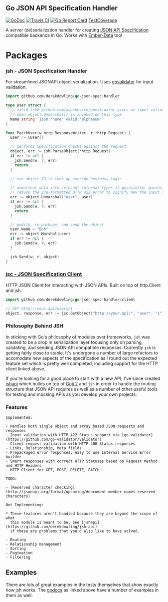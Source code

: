 Go JSON API Specification Handler
---

[![GoDoc](https://img.shields.io/badge/godoc-reference-blue.svg?style=flat-square)](https://godoc.org/github.com/derekdowling/go-json-spec-handler)
[![Travis CI](https://img.shields.io/travis/derekdowling/go-json-spec-handler/master.svg?style=flat-square)](https://travis-ci.org/derekdowling/go-json-spec-handler)
[![Go Report Card](http://goreportcard.com/badge/manyminds/api2go)](http://goreportcard.com/report/derekdowling/go-json-spec-handler)
[TestCoverage](http://gocover.io/github.com/derekdowling/go-json-spec-handler?version=1.5rc1)

A server (de)serialization handler for creating [JSON API Specification](http://jsonapi.org/) 
compatible backends in Go. Works with [Ember-Data](https://github.com/emberjs/data) too!

# Packages

### jsh - JSON Specification Handler

For streamlined JSONAPI object serialization. Uses [govalidator](github.com/asaskevich/govalidator) for input validation.

```go
import github.com/derekdowling/go-json-spec-handler

type User struct {
  // valid from github.com/asaskevich/govalidator gives us input validation
  // when object.Unmarshal() is invoked on this type
  Name string `json:"name" valid:"alphanum"`
}

func PatchUser(w http.ResponseWriter, r *http.Request) {
  user := &User{}

  // performs Specification checks against the request
  object, err := jsh.ParseObject(*http.Request)
  if err != nil {
    jsh.Send(w, r, err)
    return
  }

  // use object.ID to look up user/do business logic

  // unmarshal data into relevant internal types if govalidator passes, otherwise
  // return the pre-formatted HTTP 422 error to signify how the input failed
  err := object.Unmarshal("user", user)
  if err != nil {
    jsh.Send(w, r, err)
    return
  }

  // modify, re-package, and send the object
  user.Name = "Bob"
  err := object.Marshal(user)
  if err != nil {
    jsh.Send(w, r, err)
  }

  jsh.Send(w, r, object)
}
```

### [jsc - JSON Specification Client](https://godoc.org/github.com/derekdowling/go-json-spec-handler/client)

HTTP JSON Client for interacting with JSON APIs. Built on top of http.Client
and jsh.

```go
import github.com/derekdowling/go-json-spec-handler/client

// GET http://your.api/users/1
object, response, err := jsc.GetObject("http://your.api/", "user", "1")
```


### Philosophy Behind JSH

In sticking with Go's philosophy of modules over frameworks, `jsh` was created
to be a drop in serialization layer focusing only on parsing, validating, and
sending JSON API compatible responses. Currently `jsh` is getting fairly close
to stable. It's undergone a number of large refactors to accomodate new
aspects of the specification as I round out the expected feature set which is
pretty well completed, including support for the HTTP client linked above.

If you're looking for a good place to start with a new API, I've since created
[jshapi](https://github.com/derekdowling/jsh-api) which builds on top of [Goji 2](https://goji.io/)
and `jsh` in order to handle the routing structure that JSON API requires as
well as a number of other useful tools for testing and mocking APIs as you
develop your own projects.

### Features 

    Implemented:

    - Handles both single object and array based JSON requests and responses
    - Input validation with HTTP 422 Status support via [go-validator](https://github.com/go-validator/validator)
    - Client request validation with HTTP 406 Status responses
    - Links, Relationship, Meta fields
    - Prepackaged error responses, easy to use Internal Service Error builder
    - Smart responses with correct HTTP Statuses based on Request Method and HTTP Headers
    - HTTP Client for GET, POST, DELETE, PATCH

    TODO:

    - [Reserved character checking](http://jsonapi.org/format/upcoming/#document-member-names-reserved-characters)

    Not Implementing:

    * These features aren't handled because they are beyond the scope of what
      this module is meant to be. See [jshapi](https://github.com/derekdowling/jsh-api)
      if these are problems that you'd also like to have solved.

    - Routing
    - Relationship management
    - Sorting
    - Pagination
    - Filtering

## Examples

There are lots of great examples in the tests themselves that show exactly how jsh works.
The [godocs](https://godoc.org/github.com/derekdowling/go-json-spec-handler) as linked above
have a number of examples in them as well.
